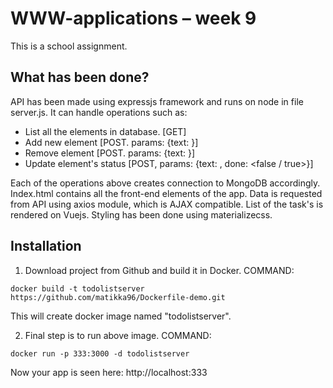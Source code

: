# WWW-applications – week 9

This is a school assignment. 

## What has been done?
API has been made using expressjs framework and runs on node in file server.js. It can handle operations such as:
* List all the elements in database. 	[GET]
* Add new element						[POST. params: {text: <new todo>}]
* Remove element						[POST. params: {text: <todo to remove>}]
* Update element's status				[POST, params: {text: <todo to update>, done: <false / true>}]

Each of the operations above creates connection to MongoDB accordingly.
Index.html contains all the front-end elements of the app. Data is requested from API using axios module, which is AJAX compatible. List of the task's is rendered on Vuejs. Styling has been done using materializecss.

## Installation
1) Download project from Github and build it in Docker.
COMMAND: 
```
docker build -t todolistserver https://github.com/matikka96/Dockerfile-demo.git
```
This will create docker image named "todolistserver".

2) Final step is to run above image.
COMMAND: 
```
docker run -p 333:3000 -d todolistserver
```
Now your app is seen here: http://localhost:333
